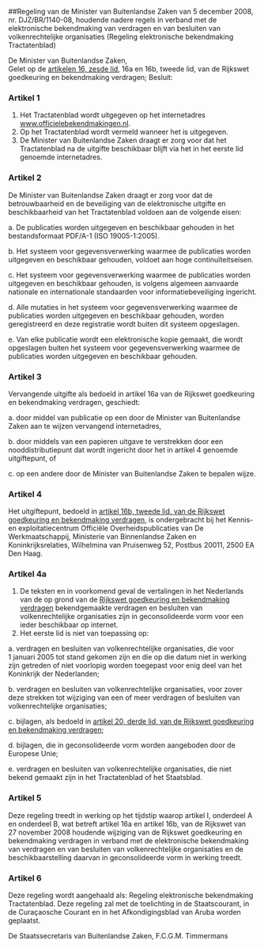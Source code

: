 <meta http-equiv='Content-Type' content='text/html; charset=utf-8' />

##Regeling van de Minister van Buitenlandse Zaken van 5 december 2008, nr. DJZ/BR/1140-08, houdende nadere regels in verband met de elektronische bekendmaking van verdragen en van besluiten van volkenrechtelijke organisaties (Regeling elektronische bekendmaking Tractatenblad)

De Minister van Buitenlandse Zaken,  
Gelet op de [artikelen 16, zesde lid](../../../../../../rijkswet/rijkswet/goedkeuring/en/bekendmaking/verdragen/BWBR0006799/README.md), 16a en 16b, tweede lid, van de Rijkswet goedkeuring en bekendmaking verdragen;
Besluit:    

### Artikel  1  

1.  Het Tractatenblad wordt uitgegeven op het internetadres www.officielebekendmakingen.nl.   
2.  Op het Tractatenblad wordt vermeld wanneer het is uitgegeven.   
3.  De Minister van Buitenlandse Zaken draagt er zorg voor dat het Tractatenblad na de uitgifte beschikbaar blijft via het in het eerste lid genoemde internetadres.  

### Artikel  2  

De Minister van Buitenlandse Zaken draagt er zorg voor dat de betrouwbaarheid en de beveiliging van de elektronische uitgifte en beschikbaarheid van het Tractatenblad voldoen aan de volgende eisen: 

a. De publicaties worden uitgegeven en beschikbaar gehouden in het bestandsformaat PDF/A-1 (ISO 19005-1:2005).  

b. Het systeem voor gegevensverwerking waarmee de publicaties worden uitgegeven en beschikbaar gehouden, voldoet aan hoge continuïteitseisen.  

c. Het systeem voor gegevensverwerking waarmee de publicaties worden uitgegeven en beschikbaar gehouden, is volgens algemeen aanvaarde nationale en internationale standaarden voor informatiebeveiliging ingericht.  

d. Alle mutaties in het systeem voor gegevensverwerking waarmee de publicaties worden uitgegeven en beschikbaar gehouden, worden geregistreerd en deze registratie wordt buiten dit systeem opgeslagen.  

e. Van elke publicatie wordt een elektronische kopie gemaakt, die wordt opgeslagen buiten het systeem voor gegevensverwerking waarmee de publicaties worden uitgegeven en beschikbaar gehouden.   

### Artikel  3  

Vervangende uitgifte als bedoeld in artikel 16a van de Rijkswet goedkeuring en bekendmaking verdragen, geschiedt: 

a. door middel van publicatie op een door de Minister van Buitenlandse Zaken aan te wijzen vervangend internetadres,  

b. door middels van een papieren uitgave te verstrekken door een nooddistributiepunt dat wordt ingericht door het in artikel 4 genoemde uitgiftepunt, of  

c. op een andere door de Minister van Buitenlandse Zaken te bepalen wijze.   

### Artikel  4  

Het uitgiftepunt, bedoeld in [artikel 16b, tweede lid, van de Rijkswet goedkeuring en bekendmaking verdragen](../../../../../../rijkswet/rijkswet/goedkeuring/en/bekendmaking/verdragen/BWBR0006799/README.md), is ondergebracht bij het Kennis- en exploitatiecentrum Officiële Overheidspublicaties van De Werkmaatschappij, Ministerie van Binnenlandse Zaken en Koninkrijksrelaties, Wilhelmina van Pruisenweg 52, Postbus 20011, 2500 EA Den Haag. 

### Artikel  4a  

1.  De teksten en in voorkomend geval de vertalingen in het Nederlands van de op grond van de [Rijkswet goedkeuring en bekendmaking verdragen](../../../../../../rijkswet/rijkswet/goedkeuring/en/bekendmaking/verdragen/BWBR0006799/README.md) bekendgemaakte verdragen en besluiten van volkenrechtelijke organisaties zijn in geconsolideerde vorm voor een ieder beschikbaar op internet.   
2.  Het eerste lid is niet van toepassing op: 

a. verdragen en besluiten van volkenrechtelijke organisaties, die voor 1 januari 2005 tot stand gekomen zijn en die op die datum niet in werking zijn getreden of niet voorlopig worden toegepast voor enig deel van het Koninkrijk der Nederlanden;  

b. verdragen en besluiten van volkenrechtelijke organisaties, voor zover deze strekken tot wijziging van een of meer verdragen of besluiten van volkenrechtelijke organisaties;  

c. bijlagen, als bedoeld in [artikel 20, derde lid, van de Rijkswet goedkeuring en bekendmaking verdragen](../../../../../../rijkswet/rijkswet/goedkeuring/en/bekendmaking/verdragen/BWBR0006799/README.md);  

d. bijlagen, die in geconsolideerde vorm worden aangeboden door de Europese Unie;  

e. verdragen en besluiten van volkenrechtelijke organisaties, die niet bekend gemaakt zijn in het Tractatenblad of het Staatsblad.    

### Artikel  5  

Deze regeling treedt in werking op het tijdstip waarop artikel I, onderdeel A en onderdeel B, wat betreft artikel 16a en artikel 16b, van de Rijkswet van 27 november 2008 houdende wijziging van de Rijkswet goedkeuring en bekendmaking verdragen in verband met de elektronische bekendmaking van verdragen en van besluiten van volkenrechtelijke organisaties en de beschikbaarstelling daarvan in geconsolideerde vorm in werking treedt. 

### Artikel  6  

Deze regeling wordt aangehaald als: Regeling elektronische bekendmaking Tractatenblad. 
Deze regeling zal met de toelichting in de Staatscourant, in de Curaçaosche Courant en in het Afkondigingsblad van Aruba worden geplaatst.  

De 
Staatssecretaris van Buitenlandse Zaken, 
F.C.G.M. Timmermans     
